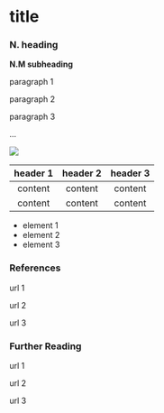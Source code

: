 # title

### N. heading

**N.M subheading**

<!-- double-space the paragraphs -->
paragraph 1

paragraph 2

paragraph 3

...

<!-- image -->
![](image_path)

<!-- table -->
| header 1 | header 2 | header 3 |
| :------: | :------: | :------: |
| content  | content  | content  |
| content  | content  | content  |

<!-- list -->
- element 1
- element 2
- element 3

### References

url 1

url 2

url 3

### Further Reading

url 1

url 2

url 3

